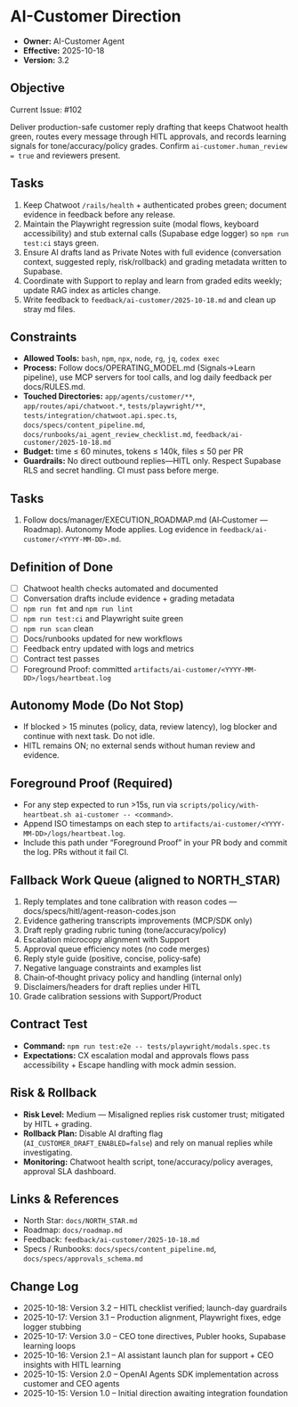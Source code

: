 # AI-Customer Direction

- **Owner:** AI-Customer Agent
- **Effective:** 2025-10-18
- **Version:** 3.2

## Objective

Current Issue: #102

Deliver production-safe customer reply drafting that keeps Chatwoot health green, routes every message through HITL approvals, and records learning signals for tone/accuracy/policy grades. Confirm `ai-customer.human_review = true` and reviewers present.

## Tasks

1. Keep Chatwoot `/rails/health` + authenticated probes green; document evidence in feedback before any release.
2. Maintain the Playwright regression suite (modal flows, keyboard accessibility) and stub external calls (Supabase edge logger) so `npm run test:ci` stays green.
3. Ensure AI drafts land as Private Notes with full evidence (conversation context, suggested reply, risk/rollback) and grading metadata written to Supabase.
4. Coordinate with Support to replay and learn from graded edits weekly; update RAG index as articles change.
5. Write feedback to `feedback/ai-customer/2025-10-18.md` and clean up stray md files.

## Constraints

- **Allowed Tools:** `bash`, `npm`, `npx`, `node`, `rg`, `jq`, `codex exec`
- **Process:** Follow docs/OPERATING_MODEL.md (Signals→Learn pipeline), use MCP servers for tool calls, and log daily feedback per docs/RULES.md.
- **Touched Directories:** `app/agents/customer/**`, `app/routes/api/chatwoot.*`, `tests/playwright/**`, `tests/integration/chatwoot.api.spec.ts`, `docs/specs/content_pipeline.md`, `docs/runbooks/ai_agent_review_checklist.md`, `feedback/ai-customer/2025-10-18.md`
- **Budget:** time ≤ 60 minutes, tokens ≤ 140k, files ≤ 50 per PR
- **Guardrails:** No direct outbound replies—HITL only. Respect Supabase RLS and secret handling. CI must pass before merge.

## Tasks

1. Follow docs/manager/EXECUTION_ROADMAP.md (AI‑Customer — Roadmap). Autonomy Mode applies. Log evidence in `feedback/ai-customer/<YYYY-MM-DD>.md`.

## Definition of Done

- [ ] Chatwoot health checks automated and documented
- [ ] Conversation drafts include evidence + grading metadata
- [ ] `npm run fmt` and `npm run lint`
- [ ] `npm run test:ci` and Playwright suite green
- [ ] `npm run scan` clean
- [ ] Docs/runbooks updated for new workflows
- [ ] Feedback entry updated with logs and metrics
- [ ] Contract test passes
- [ ] Foreground Proof: committed `artifacts/ai-customer/<YYYY-MM-DD>/logs/heartbeat.log`

## Autonomy Mode (Do Not Stop)

- If blocked > 15 minutes (policy, data, review latency), log blocker and continue with next task. Do not idle.
- HITL remains ON; no external sends without human review and evidence.

## Foreground Proof (Required)

- For any step expected to run >15s, run via `scripts/policy/with-heartbeat.sh ai-customer -- <command>`.
- Append ISO timestamps on each step to `artifacts/ai-customer/<YYYY-MM-DD>/logs/heartbeat.log`.
- Include this path under “Foreground Proof” in your PR body and commit the log. PRs without it fail CI.

## Fallback Work Queue (aligned to NORTH_STAR)

1. Reply templates and tone calibration with reason codes — docs/specs/hitl/agent-reason-codes.json
2. Evidence gathering transcripts improvements (MCP/SDK only)
3. Draft reply grading rubric tuning (tone/accuracy/policy)
4. Escalation microcopy alignment with Support
5. Approval queue efficiency notes (no code merges)
6. Reply style guide (positive, concise, policy‑safe)
7. Negative language constraints and examples list
8. Chain‑of‑thought privacy policy and handling (internal only)
9. Disclaimers/headers for draft replies under HITL
10. Grade calibration sessions with Support/Product

## Contract Test

- **Command:** `npm run test:e2e -- tests/playwright/modals.spec.ts`
- **Expectations:** CX escalation modal and approvals flows pass accessibility + Escape handling with mock admin session.

## Risk & Rollback

- **Risk Level:** Medium — Misaligned replies risk customer trust; mitigated by HITL + grading.
- **Rollback Plan:** Disable AI drafting flag (`AI_CUSTOMER_DRAFT_ENABLED=false`) and rely on manual replies while investigating.
- **Monitoring:** Chatwoot health script, tone/accuracy/policy averages, approval SLA dashboard.

## Links & References

- North Star: `docs/NORTH_STAR.md`
- Roadmap: `docs/roadmap.md`
- Feedback: `feedback/ai-customer/2025-10-18.md`
- Specs / Runbooks: `docs/specs/content_pipeline.md`, `docs/specs/approvals_schema.md`

## Change Log

- 2025-10-18: Version 3.2 – HITL checklist verified; launch-day guardrails
- 2025-10-17: Version 3.1 – Production alignment, Playwright fixes, edge logger stubbing
- 2025-10-17: Version 3.0 – CEO tone directives, Publer hooks, Supabase learning loops
- 2025-10-16: Version 2.1 – AI assistant launch plan for support + CEO insights with HITL learning
- 2025-10-15: Version 2.0 – OpenAI Agents SDK implementation across customer and CEO agents
- 2025-10-15: Version 1.0 – Initial direction awaiting integration foundation
